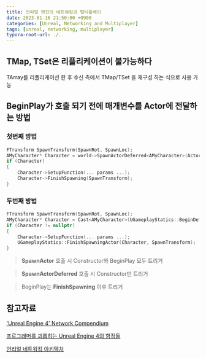 ```yaml
---
title: 언리얼 엔진의 네트워킹과 멀티플레이
date: 2023-01-16 21:50:00 +0900
categories: [Unreal, Networking and Multiplayer]
tags: [unreal, networking, multiplayer]
typora-root-url: ./..
---
```


## **TMap, TSet은 리플리케이션이 불가능하다**

TArray를 리플리케이션 한 후 수신 측에서 TMap/TSet 을 재구성 하는 식으로 사용 가능



## BeginPlay가 호출 되기 전에 매개변수를 Actor에 전달하는 방법

### 첫번째 방법

```cpp
FTransform SpawnTransform(SpawnRot, SpawnLoc);
AMyCharacter* Character = world->SpawnActorDeferred<AMyCharacter>(ActorClass, SpawnTransform);
if (Character)
{
    Character->SetupFunction(... params ...);
    Character->FinishSpawning(SpawnTransform);
}
```



### 두번째 방법

```cpp
FTransform SpawnTransform(SpawnRot, SpawnLoc);
AMyCharacter* Character = Cast<AMyCharacter>(UGameplayStatics::BeginDeferredActorSpawnFromClass(this, DeferredActorClass, SpawnTransform));
if (Character != nullptr)
{
    Character->SetupFunction(... params ...);
    UGameplayStatics::FinishSpawningActor(Character, SpawnTransform);
}
```





> **SpawnActor** 호출 시 Constructor와 BeginPlay 모두 트리거 

> **SpawnActorDeferred** 호출 시 Constructor만 트리거

> BeginPlay는 **FinishSpawning** 이후 트리거



## 참고자료

['Unreal Engine 4' Network Compendium](https://cedric-neukirchen.net/Downloads/Compendium/UE4_Network_Compendium_by_Cedric_eXi_Neukirchen.pdf)

[프로그래머를 괴롭히는 Unreal Engine 4의 함정들](http://ndcreplay.nexon.com/NDC2016/sessions/NDC2016_0069.html)

[언리얼 네트워킹 아키텍처](https://sites.google.com/site/techaht/trans/unreal-net-arch?pli=1)

